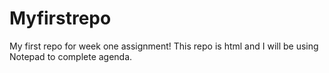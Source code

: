 # Myfirstrepo
My first repo for week one assignment! This repo is html and I will be using Notepad to complete agenda.
